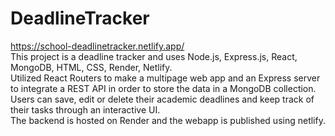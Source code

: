 # DeadlineTracker
https://school-deadlinetracker.netlify.app/ <br>
This project is a deadline tracker and uses Node.js, Express.js, React, MongoDB, HTML, CSS, Render, Netlify. <br>
Utilized React Routers to make a multipage web app and an Express server to integrate a REST API in order to store the data in a MongoDB collection. <br>
Users can save, edit or delete their academic deadlines and keep track of their tasks through an interactive UI. <br>
The backend is hosted on Render and the webapp is published using netlify. <br>
